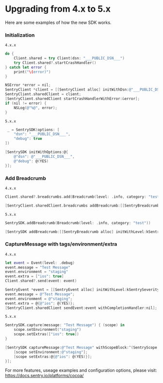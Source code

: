 # Upgrading from 4.x to 5.x

Here are some examples of how the new SDK works. 

### Initialization

`4.x.x`

```swift
do {
    Client.shared = try Client(dsn: "___PUBLIC_DSN___")
    try Client.shared?.startCrashHandler()
} catch let error {
    print("\(error)")
}
```

```objective-c
NSError *error = nil;
SentryClient *client = [[SentryClient alloc] initWithDsn:@"___PUBLIC_DSN___" didFailWithError:&error];
SentryClient.sharedClient = client;
[SentryClient.sharedClient startCrashHandlerWithError:&error];
if (nil != error) {
    NSLog(@"%@", error);
}
```

`5.x.x`


```swift
 _ = SentrySDK(options: [
    "dsn": "___PUBLIC_DSN___",
    "debug": true
])
```

```objective-c
[SentrySDK initWithOptions:@{
    @"dsn": @"___PUBLIC_DSN___",
    @"debug": @(YES)
}];
```

### Add Breadcrumb

`4.x.x`

```swift
Client.shared?.breadcrumbs.add(Breadcrumb(level: .info, category: "test"))
```

```objective-c
[SentryClient.sharedClient.breadcrumbs addBreadcrumb:[[SentryBreadcrumb alloc] initWithLevel:kSentrySeverityInfo category:@"test"]];
```

`5.x.x`

```swift
SentrySDK.addBreadcrumb(Breadcrumb(level: .info, category: "test"))
```

```objective-c
[SentrySDK addBreadcrumb:[[SentryBreadcrumb alloc] initWithLevel:kSentrySeverityInfo category:@"test"]];
```

### CaptureMessage with tags/environment/extra

`4.x.x`

```swift
let event = Event(level: .debug)
event.message = "Test Message"
event.environment = "staging"
event.extra = ["ios": true]
Client.shared?.send(event: event)
```

```objective-c
SentryEvent *event = [[SentryEvent alloc] initWithLevel:kSentrySeverityDebug];
event.message = @"Test Message";
event.environment = @"staging";
event.extra = @{@"ios": @(YES)};
[SentryClient.sharedClient sendEvent:event withCompletionHandler:nil];
```

`5.x.x`

```swift
SentrySDK.capture(message: "Test Message") { (scope) in
    scope.setEnvironment("staging")
    scope.setExtras(["ios": true])
}
```

```objective-c
[SentrySDK captureMessage:@"Test Message" withScopeBlock:^(SentryScope * _Nonnull scope) {
    [scope setEnvironment:@"staging"];
    [scope setExtras:@{@"ios": @(YES)}];
}];
```

For more features, useage examples and configuration options, please visit: https://docs.sentry.io/platforms/cocoa/